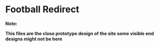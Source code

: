 # Football Redirect 
<html>
<body>
<b>Note:
<p>This files are the close prototype design of the site some visible end designs might not be here</p>
</b>
</body>
</html>